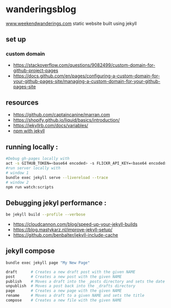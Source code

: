 # wanderingsblog
www.weekendwanderings.com static website built using jekyll

## set up
### custom domain
- https://stackoverflow.com/questions/9082499/custom-domain-for-github-project-pages
- https://docs.github.com/en/pages/configuring-a-custom-domain-for-your-github-pages-site/managing-a-custom-domain-for-your-github-pages-site

## resources
- https://github.com/captaincanine/marran.com
- https://shopify.github.io/liquid/basics/introduction/
- https://jekyllrb.com/docs/variables/
- [npm with jekyll](https://gwtrev.medium.com/how-the-f-do-i-add-a-js-pipeline-to-a-jekyll-website-you-ask-822a45ffb2cb)

## running locally : 
```bash
#Debug gh-pages locally with
act -s GITHUB_TOKEN=<base64 encoded> -s FLICKR_API_KEY=<base64 encoded> -s FLICKR_API_SECRET=<base64 encoded> --reuse
#run server locally with 
# window 1
bundle exec jekyll serve --livereload --trace
# window 2
npm run watch:scripts
```

## Debugging jekyl performance : 
```bash
be jekyll build --profile --verbose
```
- https://cloudcannon.com/blog/speed-up-your-jekyll-builds
- https://blog.mastykarz.nl/improve-jekyll-setup/
- https://github.com/benbalter/jekyll-include-cache

## jekyll compose
```bash
bundle exec jekyll page "My New Page"

draft      # Creates a new draft post with the given NAME
post       # Creates a new post with the given NAME
publish    # Moves a draft into the _posts directory and sets the date
unpublish  # Moves a post back into the _drafts directory
page       # Creates a new page with the given NAME
rename     # Moves a draft to a given NAME and sets the title
compose    # Creates a new file with the given NAME
```
